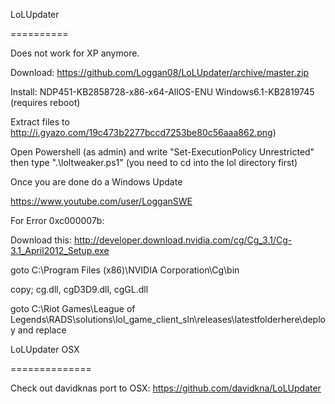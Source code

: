 LoLUpdater

==========

Does not work for XP anymore.


Download: https://github.com/Loggan08/LoLUpdater/archive/master.zip


Install:
NDP451-KB2858728-x86-x64-AllOS-ENU
Windows6.1-KB2819745 (requires reboot)

Extract files to http://i.gyazo.com/19c473b2277bccd7253be80c56aaa862.png)



Open Powershell (as admin) and write "Set-ExecutionPolicy Unrestricted"
then type ".\loltweaker.ps1" (you need to cd into the lol directory first)

Once you are done do a Windows Update


https://www.youtube.com/user/LogganSWE

For Error 0xc000007b:

Download this: http://developer.download.nvidia.com/cg/Cg_3.1/Cg-3.1_April2012_Setup.exe


goto C:\Program Files (x86)\NVIDIA Corporation\Cg\bin

copy; cg.dll, cgD3D9.dll, cgGL.dll


goto C:\Riot Games\League of Legends\RADS\solutions\lol_game_client_sln\releases\latestfolderhere\deploy and replace






LoLUpdater OSX

==============

Check out davidknas port to OSX: https://github.com/davidkna/LoLUpdater

